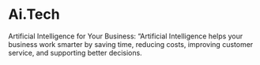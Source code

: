 # Ai.Tech
Artificial Intelligence for Your Business: “Artificial Intelligence helps your business work smarter by saving time, reducing costs, improving customer service, and supporting better decisions.
